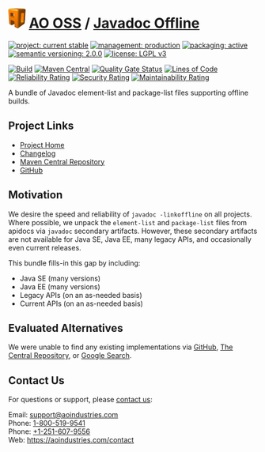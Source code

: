# [<img src="ao-logo.png" alt="AO Logo" width="35" height="40">](https://github.com/ao-apps) [AO OSS](https://github.com/ao-apps/ao-oss) / [Javadoc Offline](https://github.com/ao-apps/ao-javadoc-offline)

[![project: current stable](https://oss.aoapps.com/ao-badges/project-current-stable.svg)](https://aoindustries.com/life-cycle#project-current-stable)
[![management: production](https://oss.aoapps.com/ao-badges/management-production.svg)](https://aoindustries.com/life-cycle#management-production)
[![packaging: active](https://oss.aoapps.com/ao-badges/packaging-active.svg)](https://aoindustries.com/life-cycle#packaging-active)  
[![semantic versioning: 2.0.0](https://oss.aoapps.com/ao-badges/semver-2.0.0.svg)](http://semver.org/spec/v2.0.0.html)
[![license: LGPL v3](https://oss.aoapps.com/ao-badges/license-lgpl-3.0.svg)](https://www.gnu.org/licenses/lgpl-3.0)

[![Build](https://github.com/ao-apps/ao-javadoc-offline/workflows/Build/badge.svg?branch=master)](https://github.com/ao-apps/ao-javadoc-offline/actions?query=workflow%3ABuild)
[![Maven Central](https://maven-badges.herokuapp.com/maven-central/com.aoapps/ao-javadoc-offline/badge.svg)](https://maven-badges.herokuapp.com/maven-central/com.aoapps/ao-javadoc-offline)
[![Quality Gate Status](https://sonarcloud.io/api/project_badges/measure?branch=master&project=com.aoapps%3Aao-javadoc-offline&metric=alert_status)](https://sonarcloud.io/dashboard?branch=master&id=com.aoapps%3Aao-javadoc-offline)
[![Lines of Code](https://sonarcloud.io/api/project_badges/measure?branch=master&project=com.aoapps%3Aao-javadoc-offline&metric=ncloc)](https://sonarcloud.io/component_measures?branch=master&id=com.aoapps%3Aao-javadoc-offline&metric=ncloc)  
[![Reliability Rating](https://sonarcloud.io/api/project_badges/measure?branch=master&project=com.aoapps%3Aao-javadoc-offline&metric=reliability_rating)](https://sonarcloud.io/component_measures?branch=master&id=com.aoapps%3Aao-javadoc-offline&metric=Reliability)
[![Security Rating](https://sonarcloud.io/api/project_badges/measure?branch=master&project=com.aoapps%3Aao-javadoc-offline&metric=security_rating)](https://sonarcloud.io/component_measures?branch=master&id=com.aoapps%3Aao-javadoc-offline&metric=Security)
[![Maintainability Rating](https://sonarcloud.io/api/project_badges/measure?branch=master&project=com.aoapps%3Aao-javadoc-offline&metric=sqale_rating)](https://sonarcloud.io/component_measures?branch=master&id=com.aoapps%3Aao-javadoc-offline&metric=Maintainability)

A bundle of Javadoc element-list and package-list files supporting offline builds.

## Project Links
* [Project Home](https://oss.aoapps.com/javadoc-offline/)
* [Changelog](https://oss.aoapps.com/javadoc-offline/changelog)
* [Maven Central Repository](https://search.maven.org/artifact/com.aoapps/ao-javadoc-offline)
* [GitHub](https://github.com/ao-apps/ao-javadoc-offline)

## Motivation
We desire the speed and reliability of `javadoc -linkoffline` on all projects.
Where possible, we unpack the `element-list` and `package-list` files from
apidocs via `javadoc` secondary artifacts.  However, these secondary artifacts
are not available for Java SE, Java EE, many legacy APIs, and occasionally even
current releases.

This bundle fills-in this gap by including:
* Java SE (many versions)
* Java EE (many versions)
* Legacy APIs (on an as-needed basis)
* Current APIs (on an as-needed basis)

## Evaluated Alternatives
We were unable to find any existing implementations via
[GitHub](https://github.com/search?utf8=%E2%9C%93&q=java+apidocs&type=Repositories&ref=searchresults),
[The Central Repository](https://search.maven.org/search?q=apidocs),
or [Google Search](https://www.google.com/search?q=java+offline+%22package-list%22+bundle).

## Contact Us
For questions or support, please [contact us](https://aoindustries.com/contact):

Email: [support@aoindustries.com](mailto:support@aoindustries.com)  
Phone: [1-800-519-9541](tel:1-800-519-9541)  
Phone: [+1-251-607-9556](tel:+1-251-607-9556)  
Web: https://aoindustries.com/contact
